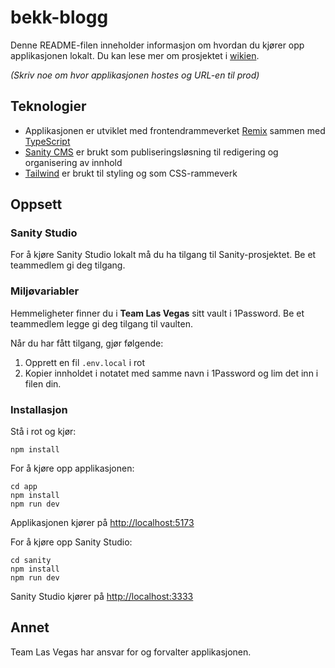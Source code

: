 # bekk-blogg

Denne README-filen inneholder informasjon om hvordan du kjører opp applikasjonen lokalt. Du kan lese mer om prosjektet i [wikien](https://github.com/bekk/bekk-blogg/wiki).

_(Skriv noe om hvor applikasjonen hostes og URL-en til prod)_

## Teknologier

- Applikasjonen er utviklet med frontendrammeverket [Remix](https://remix.run/) sammen med [TypeScript](https://www.typescriptlang.org/)
- [Sanity CMS](https://www.sanity.io/) er brukt som publiseringsløsning til redigering og organisering av innhold
- [Tailwind](https://tailwindcss.com/) er brukt til styling og som CSS-rammeverk

## Oppsett

### Sanity Studio

For å kjøre Sanity Studio lokalt må du ha tilgang til Sanity-prosjektet. Be et teammedlem gi deg tilgang.

### Miljøvariabler

Hemmeligheter finner du i **Team Las Vegas** sitt vault i 1Password. Be et teammedlem legge gi deg tilgang til vaulten.

Når du har fått tilgang, gjør følgende:

1. Opprett en fil `.env.local` i rot
2. Kopier innholdet i notatet med samme navn i 1Password og lim det inn i filen din.

### Installasjon

Stå i rot og kjør:

```
npm install
```

For å kjøre opp applikasjonen:

```
cd app
npm install
npm run dev
```

Applikasjonen kjører på [http://localhost:5173](http://localhost:5173)

For å kjøre opp Sanity Studio:

```
cd sanity
npm install
npm run dev
```

Sanity Studio kjører på [http://localhost:3333](http://localhost:3333)

## Annet

Team Las Vegas har ansvar for og forvalter applikasjonen.
